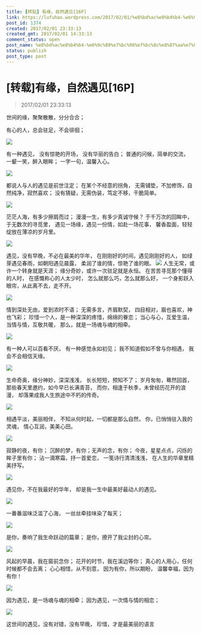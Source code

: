 ```yaml
---
title: [转贴] 有缘，自然遇见[16P]
link: https://lufuhao.wordpress.com/2017/02/01/%e8%bd%ac%e8%b4%b4-%e6%9c%89%e7%bc%98%ef%bc%8c%e8%87%aa%e7%84%b6%e9%81%87%e8%a7%8116p/
post_id: 1374
created: 2017/02/01 23:33:13
created_gmt: 2017/02/01 14:33:13
comment_status: open
post_name: %e8%bd%ac%e8%b4%b4-%e6%9c%89%e7%bc%98%ef%bc%8c%e8%87%aa%e7%84%b6%e9%81%87%e8%a7%8116p
status: publish
post_type: post
---
```


# [转载]有缘，自然遇见[16P]

> 2017/02/01 23:33:13

世间的缘，聚聚散散，分分合合；

有心的人，总会驻足，不会徘徊；

![](/assets/images/20170201-233313-0001.jpg)

有一种遇见，
没有惊艳的开场，
没有华丽的告白；
普通的问候，简单的交流，
一颦一笑，醉入眼眸；
一字一句，温馨入心。

![](/assets/images/20170201-233313-0002.jpg)

都说人与人的遇见是前世注定；
在某个不经意的拐角，
无需铺垫，不加修饰，自然纯净，寂然喜欢；
没有猜疑，无需伪装，笃定不移，干脆简单。

![](/assets/images/20170201-233313-0003.jpg)

茫茫人海，有多少擦肩而过；
漫漫一生，有多少真诚守候？
于千万次的回眸中，于无数次的寻觅里，
遇见一场缘，遇见一份情，如赴一场花事，
馨香盈面，轻轻绽放在薄凉的岁月里。

![](/assets/images/20170201-233313-0004.jpg)

遇见，没有早晚，不必在最美的华年，
在刚刚好的时间，遇见刚刚好的人，
如绿芽遇见春雨，如朝阳遇见晨露，
柔润了谁的情，惊艳了谁的眼。
![](/assets/images/20170201-233313-0005.jpg)
人生无常，或许一个转身就是天涯；
缘分奇妙，或许一次驻足就是永恒。
在苦苦寻觅那个懂得的人时，
在感慨称心的人太少时，
怎么就那么巧，怎么就那么好，
一个身影跃入眼帘，从此离不去，走不开。

![](/assets/images/20170201-233313-0006.jpg)

情到深处无由，爱到浓时不语；
无需多言，齐眉默契，
四目相对，眉也喜欢，神也飞彩；
珍惜一个人，是一种深深的疼惜，绵绵的眷恋；
当心与心，互爱生温，当情与情，互敬共暖，
那么，就是一场魂与魂的相牵。

![](/assets/images/20170201-233313-0007.jpg)

有一种人可以百看不厌，
有一种感觉永如初见；
我不知道假如不曾与你相遇，
我会不会相信天缘。

![](/assets/images/20170201-233313-0008.jpg)

生命奇奥，缘分神妙，深深浅浅，
长长短短，预知不了；
岁月匆匆，蓦然回首，
那些春天里邀约，如今早已长满青苔，
而你，相逢于秋季，未曾经历花开的浪漫，
却落果成我人生旅途中不朽的传奇。

![](/assets/images/20170201-233313-0009.jpg)

相遇平淡，美丽相伴，
不知从何时起，一切都是那么自然，
你，已悄悄驻入我的灵魂，
情心互润，美美心田。

![](/assets/images/20170201-233313-0010.jpg)

寂静的夜，有你；
沉醉的梦，有你；无声的念，有你；
今夜，星星点点，闪烁的眸子里有你；
沾一滴寒霜，抒一首爱恋，
一笺诗行清清浅浅，
在人生的华章里精美抒写。

![](/assets/images/20170201-233313-0011.jpg)

遇见你，不在我最好的华年，
却是我一生中最美好最动人的遇见。

![](/assets/images/20170201-233313-0012.jpg)

一番番滋味泛滥了心海，
一丝丝牵挂味染了每天；

![](/assets/images/20170201-233313-0013.jpg)

是你，奏响了我生命跃动的篇章；
是你，撩开了我尘封的心帘。

![](/assets/images/20170201-233313-0014.jpg)

风起的早晨，我在窗前念你；
花开的时节，我在溪边等你；
真心的人用心，任何时候都不会去离；
心心相惜，从不刻意，
因为有你，所以期盼，
温馨幸福，因为有你！

![](/assets/images/20170201-233313-0015.jpg)

因为遇见，是一场魂与魂的相牵；
因为遇见，一次情与情的相恋；

![](/assets/images/20170201-233313-0016.jpg)

这世间的遇见，没有对错，没有早晚，
珍惜，才是最美丽的语言
